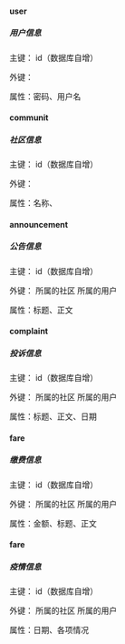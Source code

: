 #### user
##### 用户信息
主键：
id（数据库自增）

外键：


属性：密码、用户名

#### communit
##### 社区信息
主键：
id（数据库自增）

外键：


属性：名称、

#### announcement
##### 公告信息
主键：
id（数据库自增）

外键：
所属的社区
所属的用户

属性：标题、正文

#### complaint
##### 投诉信息
主键：
id（数据库自增）

外键：
所属的社区
所属的用户

属性：标题、正文、日期

#### fare
##### 缴费信息
主键：
id（数据库自增）

外键：
所属的社区
所属的用户

属性：金额、标题、正文

#### fare
##### 疫情信息
主键：
id（数据库自增）

外键：
所属的社区
所属的用户

属性：日期、各项情况
